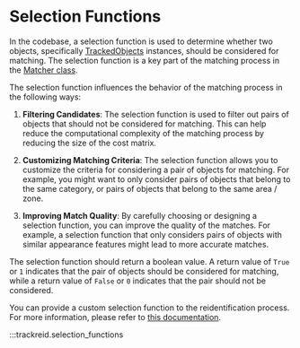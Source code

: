 # Selection Functions

In the codebase, a selection function is used to determine whether two objects, specifically [TrackedObjects](tracked_object.md) instances, should be considered for matching. The selection function is a key part of the matching process in the [Matcher class](matcher.md).

The selection function influences the behavior of the matching process in the following ways:

1. **Filtering Candidates**: The selection function is used to filter out pairs of objects that should not be considered for matching. This can help reduce the computational complexity of the matching process by reducing the size of the cost matrix.

2. **Customizing Matching Criteria**: The selection function allows you to customize the criteria for considering a pair of objects for matching. For example, you might want to only consider pairs of objects that belong to the same category, or pairs of objects that belong to the same area / zone.

3. **Improving Match Quality**: By carefully choosing or designing a selection function, you can improve the quality of the matches. For example, a selection function that only considers pairs of objects with similar appearance features might lead to more accurate matches.

The selection function should return a boolean value. A return value of `True` or `1` indicates that the pair of objects should be considered for matching, while a return value of `False` or `0` indicates that the pair should not be considered.

You can provide a custom selection function to the reidentification process. For more information, please refer to [this documentation](../custom_cost_selection.md).

:::trackreid.selection_functions

